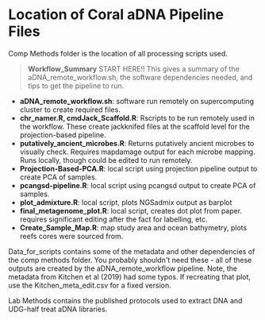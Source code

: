 # Location of Coral aDNA Pipeline Files

Comp Methods folder is the location of all processing scripts used.
> **Workflow_Summary**
START HERE!!
This gives a summary of the aDNA_remote_workflow.sh, the software dependencies needed, and tips to get the pipeline to run. 

- **aDNA_remote_workflow.sh**: software run remotely on supercomputing cluster to
 create required files.
- **chr_namer.R, cmdJack_Scaffold.R**: Rscripts to be run remotely used in the
  workflow. These create jackknifed files at the scaffold level for the
  projection-based pipeline.
- **putatively_ancient_microbes.R**: Returns putatively ancient microbes to visually
  check. Requires mapdamage output for each microbe mapping.
 Runs locally, though could be edited to run remotely.
- **Projection-Based-PCA.R**: local script using projection pipeline output to
create PCA of samples.
- **pcangsd-pipeline.R**: local script using pcangsd output to create PCA of samples.
- **plot_admixture.R**: local script, plots NGSadmix output as barplot
- **final_metagenome_plot.R**: local script, creates dot plot from paper. requires
significant editing after the fact for labelling, etc.
- **Create_Sample_Map.R**: map study area and ocean bathymetry, plots reefs cores
were sourced from.


Data_for_scripts contains some of the metadata and other dependencies of the comp
methods folder. You probably shouldn't need these - all of these outputs are created
by the aDNA_remote_workflow pipeline. Note, the metadata from Kitchen et al (2019)
had some typos. If recreating that plot, use the Kitchen_meta_edit.csv for a fixed
version.

Lab Methods contains the published protocols used to extract DNA and UDG-half
treat aDNA libraries.
